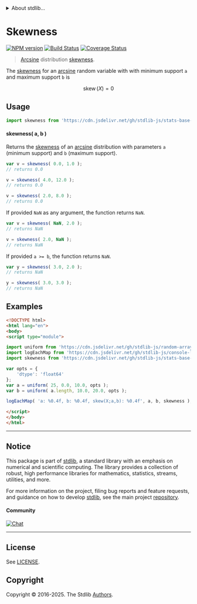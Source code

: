<!--

@license Apache-2.0

Copyright (c) 2018 The Stdlib Authors.

Licensed under the Apache License, Version 2.0 (the "License");
you may not use this file except in compliance with the License.
You may obtain a copy of the License at

   http://www.apache.org/licenses/LICENSE-2.0

Unless required by applicable law or agreed to in writing, software
distributed under the License is distributed on an "AS IS" BASIS,
WITHOUT WARRANTIES OR CONDITIONS OF ANY KIND, either express or implied.
See the License for the specific language governing permissions and
limitations under the License.

-->


<details>
  <summary>
    About stdlib...
  </summary>
  <p>We believe in a future in which the web is a preferred environment for numerical computation. To help realize this future, we've built stdlib. stdlib is a standard library, with an emphasis on numerical and scientific computation, written in JavaScript (and C) for execution in browsers and in Node.js.</p>
  <p>The library is fully decomposable, being architected in such a way that you can swap out and mix and match APIs and functionality to cater to your exact preferences and use cases.</p>
  <p>When you use stdlib, you can be absolutely certain that you are using the most thorough, rigorous, well-written, studied, documented, tested, measured, and high-quality code out there.</p>
  <p>To join us in bringing numerical computing to the web, get started by checking us out on <a href="https://github.com/stdlib-js/stdlib">GitHub</a>, and please consider <a href="https://opencollective.com/stdlib">financially supporting stdlib</a>. We greatly appreciate your continued support!</p>
</details>

# Skewness

[![NPM version][npm-image]][npm-url] [![Build Status][test-image]][test-url] [![Coverage Status][coverage-image]][coverage-url] <!-- [![dependencies][dependencies-image]][dependencies-url] -->

> [Arcsine][arcsine-distribution] distribution [skewness][skewness].

<!-- Section to include introductory text. Make sure to keep an empty line after the intro `section` element and another before the `/section` close. -->

<section class="intro">

The [skewness][skewness] for an [arcsine][arcsine-distribution] random variable with with minimum support `a` and maximum support `b` is

<!-- <equation class="equation" label="eq:arcsine_skewness" align="center" raw="\operatorname{skew}\left( X \right) = 0" alt="Skewness for an arcsine distribution."> -->

```math
\mathop{\mathrm{skew}}\left( X \right) = 0
```

<!-- <div class="equation" align="center" data-raw-text="\operatorname{skew}\left( X \right) = 0" data-equation="eq:arcsine_skewness">
    <img src="https://cdn.jsdelivr.net/gh/stdlib-js/stdlib@51534079fef45e990850102147e8945fb023d1d0/lib/node_modules/@stdlib/stats/base/dists/arcsine/skewness/docs/img/equation_arcsine_skewness.svg" alt="Skewness for an arcsine distribution.">
    <br>
</div> -->

<!-- </equation> -->

</section>

<!-- /.intro -->

<!-- Package usage documentation. -->



<section class="usage">

## Usage

```javascript
import skewness from 'https://cdn.jsdelivr.net/gh/stdlib-js/stats-base-dists-arcsine-skewness@esm/index.mjs';
```

#### skewness( a, b )

Returns the [skewness][skewness] of an [arcsine][arcsine-distribution] distribution with parameters `a` (minimum support) and `b` (maximum support).

```javascript
var v = skewness( 0.0, 1.0 );
// returns 0.0

v = skewness( 4.0, 12.0 );
// returns 0.0

v = skewness( 2.0, 8.0 );
// returns 0.0
```

If provided `NaN` as any argument, the function returns `NaN`.

```javascript
var v = skewness( NaN, 2.0 );
// returns NaN

v = skewness( 2.0, NaN );
// returns NaN
```

If provided `a >= b`, the function returns `NaN`.

```javascript
var y = skewness( 3.0, 2.0 );
// returns NaN

y = skewness( 3.0, 3.0 );
// returns NaN
```

</section>

<!-- /.usage -->

<!-- Package usage notes. Make sure to keep an empty line after the `section` element and another before the `/section` close. -->

<section class="notes">

</section>

<!-- /.notes -->

<!-- Package usage examples. -->

<section class="examples">

## Examples

<!-- eslint no-undef: "error" -->

```html
<!DOCTYPE html>
<html lang="en">
<body>
<script type="module">

import uniform from 'https://cdn.jsdelivr.net/gh/stdlib-js/random-array-uniform@esm/index.mjs';
import logEachMap from 'https://cdn.jsdelivr.net/gh/stdlib-js/console-log-each-map@esm/index.mjs';
import skewness from 'https://cdn.jsdelivr.net/gh/stdlib-js/stats-base-dists-arcsine-skewness@esm/index.mjs';

var opts = {
    'dtype': 'float64'
};
var a = uniform( 25, 0.0, 10.0, opts );
var b = uniform( a.length, 10.0, 20.0, opts );

logEachMap( 'a: %0.4f, b: %0.4f, skew(X;a,b): %0.4f', a, b, skewness );

</script>
</body>
</html>
```

</section>

<!-- /.examples -->

<!-- C interface documentation. -->



<!-- Section to include cited references. If references are included, add a horizontal rule *before* the section. Make sure to keep an empty line after the `section` element and another before the `/section` close. -->

<section class="references">

</section>

<!-- /.references -->

<!-- Section for related `stdlib` packages. Do not manually edit this section, as it is automatically populated. -->

<section class="related">

</section>

<!-- /.related -->

<!-- Section for all links. Make sure to keep an empty line after the `section` element and another before the `/section` close. -->


<section class="main-repo" >

* * *

## Notice

This package is part of [stdlib][stdlib], a standard library with an emphasis on numerical and scientific computing. The library provides a collection of robust, high performance libraries for mathematics, statistics, streams, utilities, and more.

For more information on the project, filing bug reports and feature requests, and guidance on how to develop [stdlib][stdlib], see the main project [repository][stdlib].

#### Community

[![Chat][chat-image]][chat-url]

---

## License

See [LICENSE][stdlib-license].


## Copyright

Copyright &copy; 2016-2025. The Stdlib [Authors][stdlib-authors].

</section>

<!-- /.stdlib -->

<!-- Section for all links. Make sure to keep an empty line after the `section` element and another before the `/section` close. -->

<section class="links">

[npm-image]: http://img.shields.io/npm/v/@stdlib/stats-base-dists-arcsine-skewness.svg
[npm-url]: https://npmjs.org/package/@stdlib/stats-base-dists-arcsine-skewness

[test-image]: https://github.com/stdlib-js/stats-base-dists-arcsine-skewness/actions/workflows/test.yml/badge.svg?branch=main
[test-url]: https://github.com/stdlib-js/stats-base-dists-arcsine-skewness/actions/workflows/test.yml?query=branch:main

[coverage-image]: https://img.shields.io/codecov/c/github/stdlib-js/stats-base-dists-arcsine-skewness/main.svg
[coverage-url]: https://codecov.io/github/stdlib-js/stats-base-dists-arcsine-skewness?branch=main

<!--

[dependencies-image]: https://img.shields.io/david/stdlib-js/stats-base-dists-arcsine-skewness.svg
[dependencies-url]: https://david-dm.org/stdlib-js/stats-base-dists-arcsine-skewness/main

-->

[chat-image]: https://img.shields.io/gitter/room/stdlib-js/stdlib.svg
[chat-url]: https://app.gitter.im/#/room/#stdlib-js_stdlib:gitter.im

[stdlib]: https://github.com/stdlib-js/stdlib

[stdlib-authors]: https://github.com/stdlib-js/stdlib/graphs/contributors

[umd]: https://github.com/umdjs/umd
[es-module]: https://developer.mozilla.org/en-US/docs/Web/JavaScript/Guide/Modules

[deno-url]: https://github.com/stdlib-js/stats-base-dists-arcsine-skewness/tree/deno
[deno-readme]: https://github.com/stdlib-js/stats-base-dists-arcsine-skewness/blob/deno/README.md
[umd-url]: https://github.com/stdlib-js/stats-base-dists-arcsine-skewness/tree/umd
[umd-readme]: https://github.com/stdlib-js/stats-base-dists-arcsine-skewness/blob/umd/README.md
[esm-url]: https://github.com/stdlib-js/stats-base-dists-arcsine-skewness/tree/esm
[esm-readme]: https://github.com/stdlib-js/stats-base-dists-arcsine-skewness/blob/esm/README.md
[branches-url]: https://github.com/stdlib-js/stats-base-dists-arcsine-skewness/blob/main/branches.md

[stdlib-license]: https://raw.githubusercontent.com/stdlib-js/stats-base-dists-arcsine-skewness/main/LICENSE

[arcsine-distribution]: https://en.wikipedia.org/wiki/Arcsine_distribution

[skewness]: https://en.wikipedia.org/wiki/Skewness

</section>

<!-- /.links -->
